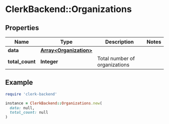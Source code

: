 # ClerkBackend::Organizations

## Properties

| Name | Type | Description | Notes |
| ---- | ---- | ----------- | ----- |
| **data** | [**Array&lt;Organization&gt;**](Organization.md) |  |  |
| **total_count** | **Integer** | Total number of organizations  |  |

## Example

```ruby
require 'clerk-backend'

instance = ClerkBackend::Organizations.new(
  data: null,
  total_count: null
)
```

